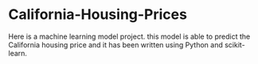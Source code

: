 # California-Housing-Prices
Here is a machine learning model project. this model is able to predict the California housing price and it has been written using Python and scikit-learn.
